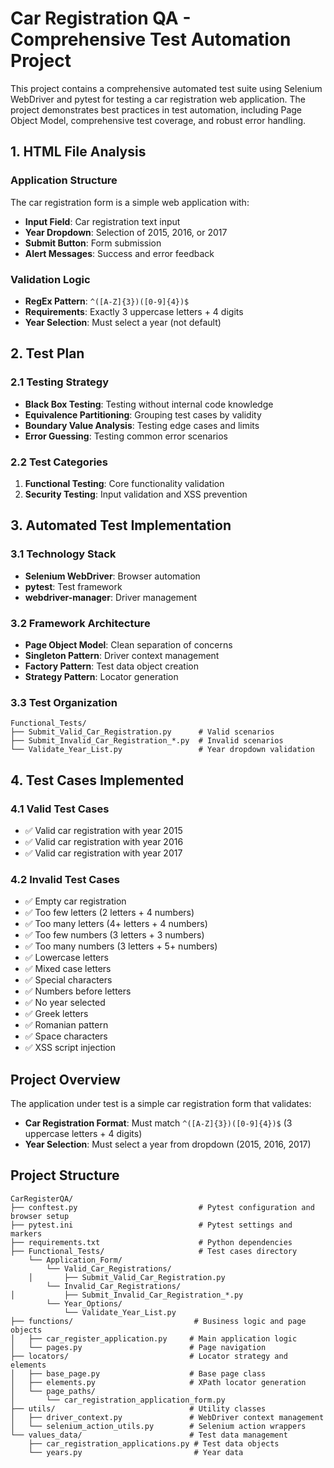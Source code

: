 # Car Registration QA - Comprehensive Test Automation Project

This project contains a comprehensive automated test suite using Selenium WebDriver
and pytest for testing a car registration web application. The project demonstrates best practices in test automation,
including Page Object Model, comprehensive test coverage, and robust error handling.

## 1. HTML File Analysis

### Application Structure
The car registration form is a simple web application with:
- **Input Field**: Car registration text input
- **Year Dropdown**: Selection of 2015, 2016, or 2017
- **Submit Button**: Form submission
- **Alert Messages**: Success and error feedback

### Validation Logic
- **RegEx Pattern**: `^([A-Z]{3})([0-9]{4})$`
- **Requirements**: Exactly 3 uppercase letters + 4 digits
- **Year Selection**: Must select a year (not default)

## 2. Test Plan

### 2.1 Testing Strategy
- **Black Box Testing**: Testing without internal code knowledge
- **Equivalence Partitioning**: Grouping test cases by validity
- **Boundary Value Analysis**: Testing edge cases and limits
- **Error Guessing**: Testing common error scenarios

### 2.2 Test Categories
1. **Functional Testing**: Core functionality validation
3. **Security Testing**: Input validation and XSS prevention

## 3. Automated Test Implementation

### 3.1 Technology Stack
- **Selenium WebDriver**: Browser automation
- **pytest**: Test framework
- **webdriver-manager**: Driver management

### 3.2 Framework Architecture
- **Page Object Model**: Clean separation of concerns
- **Singleton Pattern**: Driver context management
- **Factory Pattern**: Test data object creation
- **Strategy Pattern**: Locator generation

### 3.3 Test Organization
```
Functional_Tests/
├── Submit_Valid_Car_Registration.py      # Valid scenarios
├── Submit_Invalid_Car_Registration_*.py  # Invalid scenarios
└── Validate_Year_List.py                 # Year dropdown validation
```

## 4. Test Cases Implemented

### 4.1 Valid Test Cases
- ✅ Valid car registration with year 2015
- ✅ Valid car registration with year 2016
- ✅ Valid car registration with year 2017

### 4.2 Invalid Test Cases
- ✅ Empty car registration
- ✅ Too few letters (2 letters + 4 numbers)
- ✅ Too many letters (4+ letters + 4 numbers)
- ✅ Too few numbers (3 letters + 3 numbers)
- ✅ Too many numbers (3 letters + 5+ numbers)
- ✅ Lowercase letters
- ✅ Mixed case letters
- ✅ Special characters
- ✅ Numbers before letters
- ✅ No year selected
- ✅ Greek letters
- ✅ Romanian pattern
- ✅ Space characters
- ✅ XSS script injection

## Project Overview

The application under test is a simple car registration form that validates:
- **Car Registration Format**: Must match `^([A-Z]{3})([0-9]{4})$` (3 uppercase letters + 4 digits)
- **Year Selection**: Must select a year from dropdown (2015, 2016, 2017)

## Project Structure

```
CarRegisterQA/
├── conftest.py                           # Pytest configuration and browser setup
├── pytest.ini                            # Pytest settings and markers
├── requirements.txt                      # Python dependencies
├── Functional_Tests/                     # Test cases directory
    └── Application_Form/
        └── Valid_Car_Registrations/
    │       ├── Submit_Valid_Car_Registration.py
        └── Invalid_Car_Registrations/
│           ├── Submit_Invalid_Car_Registration_*.py
        └── Year_Options/
            └── Validate_Year_List.py
├── functions/                           # Business logic and page objects
│   ├── car_register_application.py     # Main application logic
│   └── pages.py                        # Page navigation
├── locators/                           # Locator strategy and elements
│   ├── base_page.py                    # Base page class
│   ├── elements.py                     # XPath locator generation
│   └── page_paths/
│       └── car_registration_application_form.py
├── utils/                              # Utility classes
│   ├── driver_context.py               # WebDriver context management
│   └── selenium_action_utils.py        # Selenium action wrappers
└── values_data/                        # Test data management
    ├── car_registration_applications.py # Test data objects
    └── years.py                         # Year data